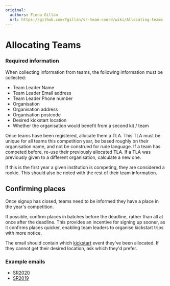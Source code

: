 ```yaml
---
original:
  authors: Fiona Gillan
  url: https://github.com/fgillan/sr-team-coord/wiki/Allocating-teams
---
```


# Allocating Teams

### Required information

When collecting information from teams, the following information must be collected:

  * Team Leader Name
  * Team Leader Email address
  * Team Leader Phone number
  * Organisation
  * Organisation address
  * Organisation postcode
  * Desired kickstart location
  * Whether the organisation would benefit from a second kit / team

Once teams have been registered, allocate them a TLA. This TLA must be unique for all teams this competition year, be based roughly on their organisation name, and not be construed for rude language. If a team has competed before, re-use their previously allocated TLA. If a TLA was previously given to a different organisation, calculate a new one.

If this is the first year a given institution is competing, they are considered a rookie. This should also be noted with the rest of their team information.

## Confirming places

Once signup has closed, teams need to be informed they have a place in the year's competition.

If possible, confirm places in batches before the deadline, rather than all at once after the deadline. This provides an incentive for signing up sooner, as it confirms places quicker, enabling team leaders to organise kickstart trips with more notice.

The email should contain which [kickstart](./kickstart.md) event they've been allocated. If they cannot get their desired location, ask which they'd prefer.

### Example emails

* [SR2020](https://github.com/srobo/team-emails/blob/master/SR2020/2019-09-25-confirm-competition-place.md)
* [SR2019](https://github.com/srobo/team-emails/blob/master/SR2019/2018-10-10-place-confirmation.md)
